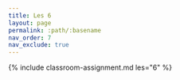 ```yaml
---
title: Les 6
layout: page
permalink: :path/:basename
nav_order: 7
nav_exclude: true
---
```


{% include classroom-assignment.md les="6" %}





